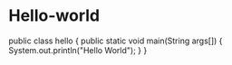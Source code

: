 # Hello-world
public class hello
{
public static void main(String args[])
{
System.out.println("Hello World");
}
}

